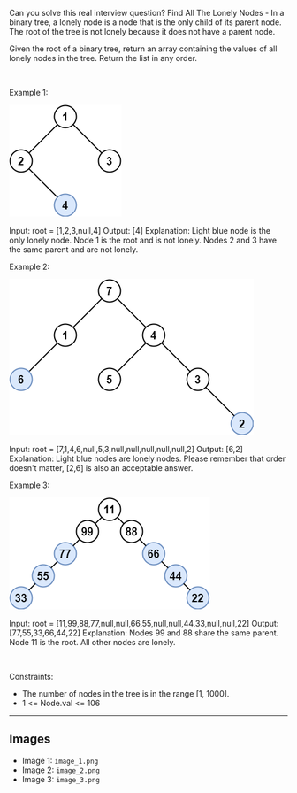 Can you solve this real interview question? Find All The Lonely Nodes - In a binary tree, a lonely node is a node that is the only child of its parent node. The root of the tree is not lonely because it does not have a parent node.

Given the root of a binary tree, return an array containing the values of all lonely nodes in the tree. Return the list in any order.

 

Example 1:

![Example 1](./image_1.png)


Input: root = [1,2,3,null,4]
Output: [4]
Explanation: Light blue node is the only lonely node.
Node 1 is the root and is not lonely.
Nodes 2 and 3 have the same parent and are not lonely.


Example 2:

![Example 2](./image_2.png)


Input: root = [7,1,4,6,null,5,3,null,null,null,null,null,2]
Output: [6,2]
Explanation: Light blue nodes are lonely nodes.
Please remember that order doesn't matter, [2,6] is also an acceptable answer.


Example 3:

![Example 3](./image_3.png)



Input: root = [11,99,88,77,null,null,66,55,null,null,44,33,null,null,22]
Output: [77,55,33,66,44,22]
Explanation: Nodes 99 and 88 share the same parent. Node 11 is the root.
All other nodes are lonely.


 

Constraints:

 * The number of nodes in the tree is in the range [1, 1000].
 * 1 <= Node.val <= 106

---

## Images

- Image 1: `image_1.png`
- Image 2: `image_2.png`
- Image 3: `image_3.png`
